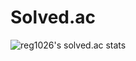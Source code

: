# Solved.ac

![reg1026's solved.ac stats](https://github-readme-solvedac.hyp3rflow.vercel.app/api/?handle=reg1026)
